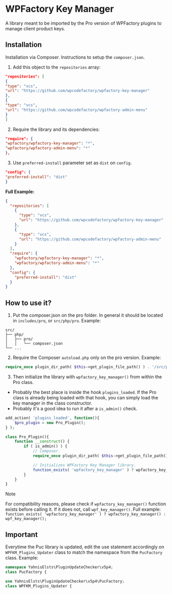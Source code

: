 # WPFactory Key Manager

A library meant to be imported by the Pro version of WPFactory plugins to manage client product keys.

## Installation

Installation via Composer. Instructions to setup the `composer.json`.

1. Add this object to the `repositories` array:

```json
"repositories": [
{
"type": "vcs",
"url": "https://github.com/wpcodefactory/wpfactory-key-manager"
},
{
"type": "vcs",
"url": "https://github.com/wpcodefactory/wpfactory-admin-menu"
}
]
```

2. Require the library and its dependencies:

```json
"require": {
"wpfactory/wpfactory-key-manager": "*",
"wpfactory/wpfactory-admin-menu": "*"
},
```

3. Use `preferred-install` parameter set as `dist` on `config`.

```json
"config": {
"preferred-install": "dist"
}
```

**Full Example:**

```json
{
  "repositories": [
    {
      "type": "vcs",
      "url": "https://github.com/wpcodefactory/wpfactory-key-manager"
    },
    {
      "type": "vcs",
      "url": "https://github.com/wpcodefactory/wpfactory-admin-menu"
    }
  ],
  "require": {
    "wpfactory/wpfactory-key-manager": "*",
    "wpfactory/wpfactory-admin-menu": "*"
  },
  "config": {
    "preferred-install": "dist"
  }
}
```

## How to use it?
1. Put the composer.json on the pro folder. In general it should be located in `includes/pro`, or `src/php/pro`. Example:
```
src/
├── php/
│   ├── pro/    
│   │   └── composer.json
└── ...
```

2. Require the Composer `autoload.php` only on the pro version. Example:
```php
require_once plugin_dir_path( $this->get_plugin_file_path() ) . '/src/php/pro/vendor/autoload.php';
```

3. Then initialize the library with `wpfactory_key_manager()` from within the Pro class.
- Probably the best place is inside the hook `plugins_loaded`. If the Pro class is already being loaded with that hook, you can simply load the key manager in the class constructor.
- Probably it's a good idea to run it after a `is_admin()` check.

```php
add_action( 'plugins_loaded', function(){
    $pro_plugin = new Pro_Plugin();
} );
```

```php
class Pro_Plugin(){
    function __construct() {        
        if ( is_admin() ) {
            // Composer.
            require_once plugin_dir_path( $this->get_plugin_file_path() ) . '/src/php/pro/vendor/autoload.php';

            // Initializes WPFactory Key Manager library.
            function_exists( 'wpfactory_key_manager' ) ? wpfactory_key_manager() : wpf_key_manager();
        }
    }
}
```

> [!NOTE]  
> For compatibility reasons, please check if `wpfactory_key_manager()` function exists before calling it. If it does not, call `wpf_key_manager()`. Full example: `function_exists( 'wpfactory_key_manager' ) ? wpfactory_key_manager() : wpf_key_manager();`

## Important

Everytime the Puc library is updated, edit the use statement accordingly on `WPFKM_Plugins_Updater` class to match the namespace from the `PucFactory` class. Example:

```php
namespace YahnisElsts\PluginUpdateChecker\v5p4;
class PucFactory {
```

```php
use YahnisElsts\PluginUpdateChecker\v5p4\PucFactory;
class WPFKM_Plugins_Updater {
```
